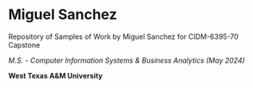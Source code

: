 # Miguel Sanchez

Repository of Samples of Work by Miguel Sanchez for CIDM-6395-70 Capstone

*M.S. - Computer Information Systems & Business Analytics (May 2024)*

**West Texas A&M University**

